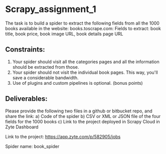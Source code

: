 # Scrapy_assignment_1

The task is to build a spider to extract the following fields from all the 1000 books available in
the website: books.toscrape.com:
Fields to extract: book title, book price, book image URL, book details page URL

## Constraints:
1. Your spider should visit all the categories pages and all the information should be
extracted from those.
2. Your spider should not visit the individual book pages. This way, you'll save a
considerable bandwidth.
3. Use of plugins and custom pipelines is optional. (bonus points)

## Deliverables:
Please provide the following two files in a github or bitbucket repo, and share the link:
a) Code of the spider
b) CSV or XML or JSON file of the four fields for the 1000 books
c) Link to the project deployed in Scrapy Cloud in Zyte Dashboard

Link to the project:
https://app.zyte.com/p/582905/jobs

Spider name: book_spider